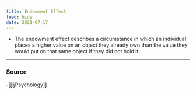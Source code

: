 ```yaml
---
title: Endowment Effect
feed: hide
date: 2021-07-17
---
```

- The endowment effect describes a circumstance in which an individual places a higher value on an object they already own than the value they would put on that same object if they did not hold it.

--- 

### Source
-[[§Psychology]]
